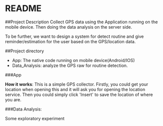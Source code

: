 README
====

##Project Description
Collect GPS data using the Application running on the mobile device.
Then doing the data analysis on the server side.

To be further, we want to design a system for detect routine and give reminder/estimation for the user based on the GPS/location data.


##Project directory

* App: The native code running on mobile device(Android/IOS)
* Data_Analysis: analyze the GPS raw for routine detection.


###App

**How it works**: This is a simple GPS collector. Firstly, you could get your location when opening this and it will ask you for opening the location service.
Then you could simply click 'Insert' to save the location of where you are.

###Data Analysis:

Some exploratory experiment
